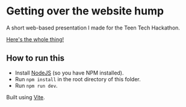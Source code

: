 # Getting over the website hump

A short web-based presentation I made for the Teen Tech Hackathon.

[Here's the whole thing!](https://getting-over-the-website-hump.vercel.app/)

## How to run this

- Install [NodeJS](https://nodejs.org/en/download) (so you have NPM installed).
- Run `npm install` in the root directory of this folder.
- Run `npm run dev`.

Built using [Vite](https://vitejs.dev/).
